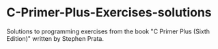 # C-Primer-Plus-Exercises-solutions
Solutions to programming exercises from the book "C Primer Plus (Sixth Edition)" written by Stephen Prata.
